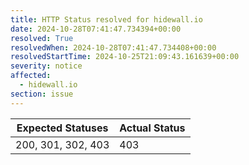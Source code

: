 ```yaml
---
title: HTTP Status resolved for hidewall.io
date: 2024-10-28T07:41:47.734394+00:00
resolved: True
resolvedWhen: 2024-10-28T07:41:47.734408+00:00
resolvedStartTime: 2024-10-25T21:09:43.161639+00:00
severity: notice
affected:
  - hidewall.io
section: issue
---
```


| Expected Statuses | Actual Status  |
|-------------------|----------------|
| 200, 301, 302, 403 | 403 |

